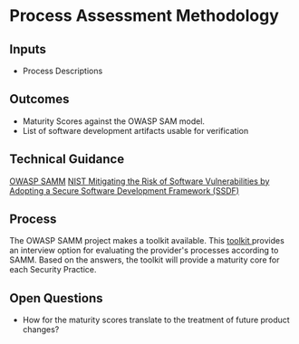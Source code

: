 # Process Assessment Methodology



## Inputs
* Process Descriptions
## Outcomes

* Maturity Scores against the OWASP SAM model.
* List of software development artifacts usable for verification

## Technical Guidance

[OWASP SAMM](https://owaspsamm.org/)
[NIST Mitigating the Risk of Software Vulnerabilities by Adopting a Secure Software Development Framework (SSDF)](https://csrc.nist.gov/publications/detail/white-paper/2019/06/11/mitigating-risk-of-software-vulnerabilities-with-ssdf/draft)

## Process
The OWASP SAMM project makes a toolkit available. This [toolkit ](https://github.com/OWASP/samm/tree/master/Supporting%20Resources/v2.0/toolbox) provides an interview option for evaluating the provider's processes according to SAMM. Based on the answers, the toolkit will provide a maturity core for each Security Practice. 

## Open Questions

* How for the maturity scores translate to the treatment of future product changes?
